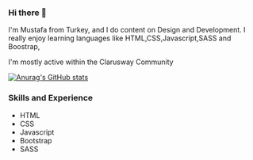 ### Hi there 👋
 I'm Mustafa from Turkey, and I do content on Design and Development. I really enjoy learning languages like HTML,CSS,Javascript,SASS and Boostrap,

 I'm mostly active within the Clarusway Community

 [![Anurag's GitHub stats](https://github-readme-stats.vercel.app/api?username=mmehel52)](https://github.com/mmehel52/github-readme-stats)
 
### Skills and Experience  
- HTML
- CSS
- Javascript
- Bootstrap
- SASS
